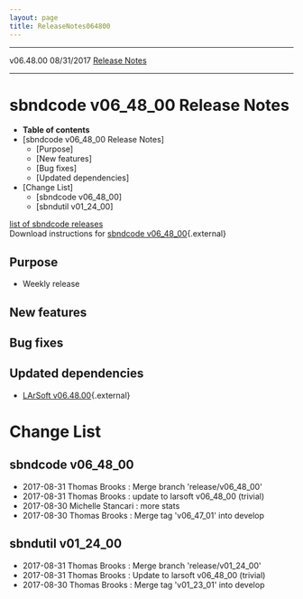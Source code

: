 ```yaml
---
layout: page
title: ReleaseNotes064800
---
```


  ----------- ------------ -- -- ------------------------------------------------------
  v06.48.00   08/31/2017         [Release Notes](ReleaseNotes064800.html)
  ----------- ------------ -- -- ------------------------------------------------------



sbndcode v06\_48\_00 Release Notes
======================================================================================

-   **Table of contents**
-   [sbndcode v06\_48\_00 Release
    Notes]
    -   [Purpose]
    -   [New features]
    -   [Bug fixes]
    -   [Updated dependencies]
-   [Change List]
    -   [sbndcode v06\_48\_00]
    -   [sbndutil v01\_24\_00]

[list of sbndcode
releases](List_of_SBND_code_releases.html)\
Download instructions for [sbndcode
v06\_48\_00](http://scisoft.fnal.gov/scisoft/bundles/sbnd/v06_48_00/sbndcode-v06_48_00.html){.external}



Purpose
----------------------------------

-   Weekly release



New features
--------------------------------------------



Bug fixes
--------------------------------------



Updated dependencies
------------------------------------------------------------

-   [LArSoft
    v06.48.00](https://cdcvs.fnal.gov/redmine/projects/larsoft/wiki/ReleaseNotes064800){.external}



Change List
==========================================



sbndcode v06\_48\_00
----------------------------------------------------------

-   2017-08-31 Thomas Brooks : Merge branch \'release/v06\_48\_00\'
-   2017-08-31 Thomas Brooks : update to larsoft v06\_48\_00 (trivial)
-   2017-08-30 Michelle Stancari : more stats
-   2017-08-30 Thomas Brooks : Merge tag \'v06\_47\_01\' into develop



sbndutil v01\_24\_00
----------------------------------------------------------

-   2017-08-31 Thomas Brooks : Merge branch \'release/v01\_24\_00\'
-   2017-08-31 Thomas Brooks : Update to larsoft v06\_48\_00 (trivial)
-   2017-08-30 Thomas Brooks : Merge tag \'v01\_23\_01\' into develop

